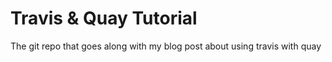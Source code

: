 # Travis & Quay Tutorial
The git repo that goes along with my blog post about using travis with quay
